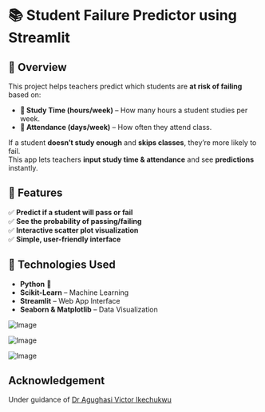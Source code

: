 # 📚 Student Failure Predictor using Streamlit

## 🚀 Overview  
This project helps teachers predict which students are **at risk of failing** based on:  
- **📖 Study Time (hours/week)** – How many hours a student studies per week.  
- **🏫 Attendance (days/week)** – How often they attend class.  

If a student **doesn’t study enough** and **skips classes**, they’re more likely to fail.  
This app lets teachers **input study time & attendance** and see **predictions** instantly.  

## 🎯 Features  
✅ **Predict if a student will pass or fail**  
✅ **See the probability of passing/failing**  
✅ **Interactive scatter plot visualization**  
✅ **Simple, user-friendly interface**  

## 🤖 Technologies Used  
- **Python** 🐍  
- **Scikit-Learn** – Machine Learning  
- **Streamlit** – Web App Interface  
- **Seaborn & Matplotlib** – Data Visualization  

![Image](https://github.com/user-attachments/assets/d4ac4fd4-ff61-4fc8-a310-cd680cb34c51)

![Image](https://github.com/user-attachments/assets/8ce187a4-48e6-4cf0-a07a-21625b81deb9)

![Image](https://github.com/user-attachments/assets/ee378dba-88d8-4941-8478-6e2b13d7034e)

## Acknowledgement
Under guidance of [Dr Agughasi Victor Ikechukwu](https://github.com/Victor-Ikechukwu)
